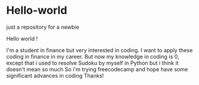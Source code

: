 # Hello-world
just a repository for a newbie 

Hello world ! 

I'm a student in finance but very interested in coding. I want to apply these coding in finance in my career. 
But now my knowledge in coding is 0, except that i used to resolve Sudoku by myself in Python but i think it doesn't mean so much 
So i'm trying freecodecamp and hope have some significant advances in coding
Thanks! 
